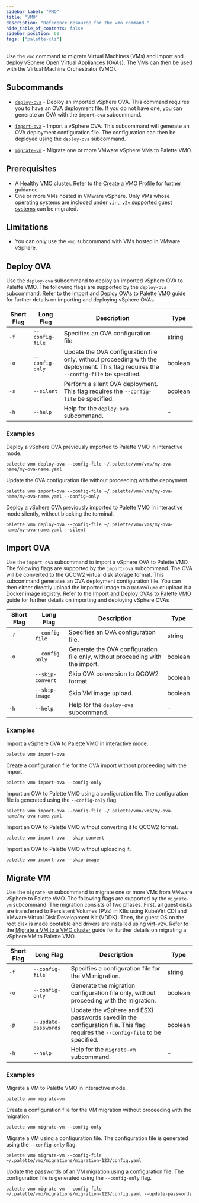 ```yaml
---
sidebar_label: "VMO"
title: "VMO"
description: "Reference resource for the vmo command."
hide_table_of_contents: false
sidebar_position: 60
tags: ["palette-cli"]
---
```


Use the `vmo` command to migrate Virtual Machines (VMs) and import and deploy vSphere Open Virtual Appliances (OVAs).
The VMs can then be used with the Virtual Machine Orchestrator (VMO).

## Subcommands

- [`deploy-ova`](#deploy-ova) - Deploy an imported vSphere OVA. This command requires you to have an OVA deployment
  file. If you do not have one, you can generate an OVA with the `import-ova` subcommand.

- [`import-ova`](#import-ova) - Import a vSphere OVA. This subcommand will generate an OVA deployment configuration
  file. The configuration can then be deployed using the `deploy-ova` subcommand.

- [`migrate-vm`](#migrate-vm) - Migrate one or more VMware vSphere VMs to Palette VMO.

## Prerequisites

- A Healthy VMO cluster. Refer to the [Create a VMO Profile](../../../vm-management/create-vmo-profile.md) for further
  guidance.
- One or more VMs hosted in VMware vSphere. Only VMs whose operating systems are included under
  [`virt-v2v` supported guest systems](https://libguestfs.org/virt-v2v-support.1.html) can be migrated.

## Limitations

- You can only use the `vmo` subcommand with VMs hosted in VMware vSphere.

## Deploy OVA

Use the `deploy-ova` subcommand to deploy an imported vSphere OVA to Palette VMO. The following flags are supported by
the `deploy-ova` subcommand. Refer to the
[Import and Deploy OVAs to Palette VMO](../../../vm-management/create-manage-vm/advanced-topics/deploy-import-ova.md)
guide for further details on importing and deploying vSphere OVAs.

| **Short Flag** | **Long Flag**   | **Description**                                                                                                                      | **Type** |
| -------------- | --------------- | ------------------------------------------------------------------------------------------------------------------------------------ | -------- |
| `-f`           | `--config-file` | Specifies an OVA configuration file.                                                                                                 | string   |
| `-o`           | `--config-only` | Update the OVA configuration file only, without proceeding with the deployment. This flag requires the `--config-file` be specified. | boolean  |
| `-s`           | `--silent`      | Perform a silent OVA deployment. This flag requires the `--config-file` be specified.                                                | boolean  |
| `-h`           | `--help`        | Help for the `deploy-ova` subcommand.                                                                                                | -        |

### Examples

Deploy a vSphere OVA previously imported to Palette VMO in interactive mode.

```shell
palette vmo deploy-ova --config-file ~/.palette/vmo/vms/my-ova-name/my-ova-name.yaml
```

Update the OVA configuration file without proceeding with the depoyment.

```shell
palette vmo import-ova --config-file ~/.palette/vmo/vms/my-ova-name/my-ova-name.yaml --config-only
```

Deploy a vSphere OVA previously imported to Palette VMO in interactive mode silently, without blocking the terminal.

```shell
palette vmo deploy-ova --config-file ~/.palette/vmo/vms/my-ova-name/my-ova-name.yaml --silent
```

## Import OVA

Use the `import-ova` subcommand to import a vSphere OVA to Palette VMO. The following flags are supported by the
`import-ova` subcommand. The OVA will be converted to the QCOW2 virtual disk storage format. This subcommand generates
an OVA deployment configuration file. You can then either directly upload the imported image to a `DataVolume` or upload
it a Docker image registry. Refer to the
[Import and Deploy OVAs to Palette VMO](../../../vm-management/create-manage-vm/advanced-topics/deploy-import-ova.md)
guide for further details on importing and deploying vSphere OVAs

| **Short Flag** | **Long Flag**    | **Description**                                                               | **Type** |
| -------------- | ---------------- | ----------------------------------------------------------------------------- | -------- |
| `-f`           | `--config-file`  | Specifies an OVA configuration file.                                          | string   |
| `-o`           | `--config-only`  | Generate the OVA configuration file only, without proceeding with the import. | boolean  |
|                | `--skip-convert` | Skip OVA conversion to QCOW2 format.                                          | boolean  |
|                | `--skip-image`   | Skip VM image upload.                                                         | boolean  |
| `-h`           | `--help`         | Help for the `deploy-ova` subcommand.                                         | -        |

### Examples

Import a vSphere OVA to Palette VMO in interactive mode.

```shell
palette vmo import-ova
```

Create a configuration file for the OVA import without proceeding with the import.

```shell
palette vmo import-ova --config-only
```

Import an OVA to Palette VMO using a configuration file. The configuration file is generated using the `--config-only`
flag.

```shell hideCliboard
palette vmo import-ova --config-file ~/.palette/vmo/vms/my-ova-name/my-ova-name.yaml
```

Import an OVA to Palette VMO without converting it to QCOW2 format.

```shell hideCliboard
palette vmo import-ova --skip-convert
```

Import an OVA to Palette VMO without uploading it.

```shell hideCliboard
palette vmo import-ova --skip-image
```

## Migrate VM

Use the `migrate-vm` subcommand to migrate one or more VMs from VMware vSphere to Palette VMO. The following flags are
supported by the `migrate-vm` subcommand. The migration consists of two phases. First, all guest disks are transferred
to Persistent Volumes (PVs) in K8s using KubeVirt CDI and VMware Virtual Disk Development Kit (VDDK). Then, the guest OS
on the root disk is made bootable and drivers are installed using [virt-v2v](https://libguestfs.org/virt-v2v.1.html).
Refer to the
[Migrate a VM to a VMO cluster](../../../vm-management/create-manage-vm/advanced-topics/migrate-vm-kubevirt.md) guide
for further details on migrating a vSphere VM to Palette VMO.

| **Short Flag** | **Long Flag**        | **Description**                                                                                                                | **Type** |
| -------------- | -------------------- | ------------------------------------------------------------------------------------------------------------------------------ | -------- |
| `-f`           | `--config-file`      | Specifies a configuration file for the VM migration.                                                                           | string   |
| `-o`           | `--config-only`      | Generate the migration configuration file only, without proceeding with the migration.                                         | boolean  |
| `-p`           | `--update-passwords` | Update the vSphere and ESXi passwords saved in the configuration file. This flag requires the `--config-file` to be specified. | boolean  |
| `-h`           | `--help`             | Help for the `migrate-vm` subcommand.                                                                                          | -        |

### Examples

Migrate a VM to Palette VMO in interactive mode.

```shell
palette vmo migrate-vm
```

Create a configuration file for the VM migration without proceeding with the migration.

```shell
palette vmo migrate-vm --config-only
```

Migrate a VM using a configuration file. The configuration file is generated using the `--config-only` flag.

```shell hideCliboard
palette vmo migrate-vm --config-file ~/.palette/vmo/migrations/migration-123/config.yaml
```

Update the passwords of an VM migration using a configuration file. The configuration file is generated using the
`--config-only` flag.

```shell hideCliboard
palette vmo migrate-vm --config-file ~/.palette/vmo/migrations/migration-123/config.yaml --update-passwords
```
